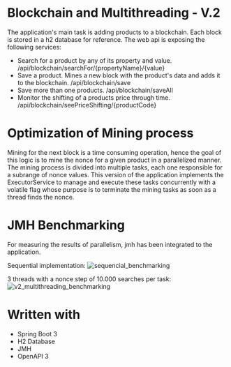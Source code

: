 # Blockchain and Multithreading - V.2

The application's main task is adding products to a blockchain. Each block is stored in a h2 database for reference.
The web api is exposing the following services:
- Search for a product by any of its property and value. /api/blockchain/searchFor/{propertyName}/{value}
- Save a product. Mines a new block with the product's data and adds it to the blockchain. /api/blockchain/save
- Save more than one products. /api/blockchain/saveAll
- Monitor the shifting of a products price through time. /api/blockchain/seePriceShifting/{productCode}


# Optimization of Mining process

Mining for the next block is a time consuming operation, hence the goal of this logic is to mine the nonce for a given product in a parallelized manner. 
The mining process is divided into multiple tasks, each one responsible for a subrange of nonce values. 
This version of the application implements the ExecutorService to manage and execute these tasks concurrently with a volatile flag whose purpose is to terminate the mining tasks as soon as a thread finds the nonce.

# JMH Benchmarking 

For measuring the results of parallelism, jmh has been integrated to the application.

Sequential implementation: 
![sequencial_benchmarking](https://github.com/KalliopiKoutsiouki/blockchain_threadpool_execution/assets/59616356/b9b8de87-90db-49d1-8010-d1f72bb91cc0)

3 threads with a nonce step of 10.000 searches per task:
![v2_multithreading_benchmarking](https://github.com/KalliopiKoutsiouki/blockchain_threadpool_execution/assets/59616356/5d2b6eb6-fd66-46bb-8be1-9125551c5f2c)

# Written with
- Spring Boot 3 
- H2 Database 
- JMH 
- OpenAPI 3
